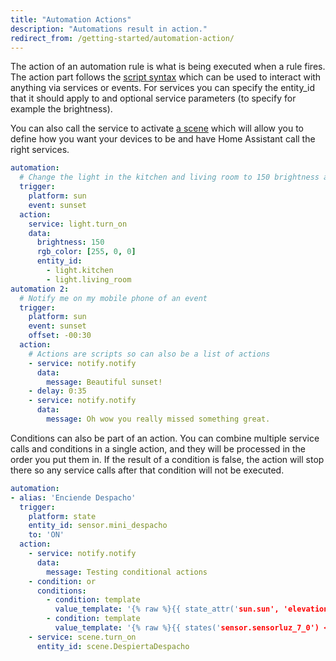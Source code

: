 ```yaml
---
title: "Automation Actions"
description: "Automations result in action."
redirect_from: /getting-started/automation-action/
---
```


The action of an automation rule is what is being executed when a rule fires. The action part follows the [script syntax](/docs/scripts/) which can be used to interact with anything via services or events. For services you can specify the entity_id that it should apply to and optional service parameters (to specify for example the brightness).

You can also call the service to activate [a scene](/integrations/scene/) which will allow you to define how you want your devices to be and have Home Assistant call the right services.

```yaml
automation:
  # Change the light in the kitchen and living room to 150 brightness and color red.
  trigger:
    platform: sun
    event: sunset
  action:
    service: light.turn_on
    data:
      brightness: 150
      rgb_color: [255, 0, 0]
      entity_id:
        - light.kitchen
        - light.living_room
automation 2:
  # Notify me on my mobile phone of an event
  trigger:
    platform: sun
    event: sunset
    offset: -00:30
  action:
    # Actions are scripts so can also be a list of actions
    - service: notify.notify
      data:
        message: Beautiful sunset!
    - delay: 0:35
    - service: notify.notify
      data:
        message: Oh wow you really missed something great.
```

Conditions can also be part of an action. You can combine multiple service calls and conditions in a single action, and they will be processed in the order you put them in. If the result of a condition is false, the action will stop there so any service calls after that condition will not be executed.

```yaml
automation:
- alias: 'Enciende Despacho'
  trigger:
    platform: state
    entity_id: sensor.mini_despacho
    to: 'ON'
  action:
    - service: notify.notify
      data:
        message: Testing conditional actions
    - condition: or
      conditions:
        - condition: template
          value_template: '{% raw %}{{ state_attr('sun.sun', 'elevation') < 4 }}{% endraw %}'
        - condition: template
          value_template: '{% raw %}{{ states('sensor.sensorluz_7_0') < 10 }}{% endraw %}'
    - service: scene.turn_on
      entity_id: scene.DespiertaDespacho
```
